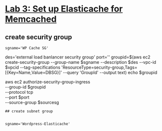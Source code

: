 # [Lab 3: Set up Elasticache for Memcached](https://catalog.us-east-1.prod.workshops.aws/workshops/3de93ad5-ebbe-4258-b977-b45cdfe661f1/en-US/database/lab3)
## create security group
```
sgname='WP Cache SG'

```


des='external load banlancer security group'
port=''
groupid=$(aws ec2 create-security-group --group-name $sgname --description $des --vpc-id $vpcid --tag-specifications 'ResourceType=security-group,Tags=[{Key=Name,Value=DBSG}]' --query 'GroupId' --output text)
echo $groupid

aws ec2 authorize-security-group-ingress \
    --group-id $groupid \
    --protocol tcp \
    --port $port \
    --source-group $sourcesg
```
## create subnet group


sgname='Wordpress-Elasticache'

